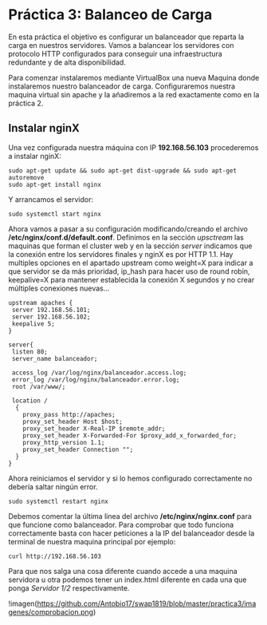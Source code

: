 # Práctica 3: Balanceo de Carga

En esta práctica el objetivo es configurar un balanceador que reparta la carga en nuestros servidores. Vamos a balancear los servidores con protocolo HTTP configurados para conseguir una infraestructura redundante y de alta disponibilidad.

Para comenzar instalaremos mediante VirtualBox una nueva Maquina donde instalaremos nuestro balanceador de carga. Configuraremos nuestra maquina virtual sin apache y la añadiremos a la red exactamente como en la práctica 2.

## Instalar nginX

Una vez configurada nuestra máquina con IP **192.168.56.103** procederemos a instalar nginX:
    
    sudo apt-get update && sudo apt-get dist-upgrade && sudo apt-get autoremove
    sudo apt-get install nginx
    
Y arrancamos el servidor:

    sudo systemctl start nginx
    
Ahora vamos a pasar a su configuración modificando/creando el archivo **/etc/nginx/conf.d/default.conf**. Definimos en la sección *upsctream* las maquinas que forman el cluster web y en la sección *server* indicamos que la conexión entre los servidores finales y nginX es por HTTP 1.1. Hay multiples opciones en el apartado upstream como weight=X para indicar a que servidor se da más prioridad, ip_hash para hacer uso de round robin, keepalive=X para mantener establecida la conexión X segundos y no crear múltiples conexiones nuevas...

    upstream apaches {
     server 192.168.56.101;
     server 192.168.56.102;
     keepalive 5;
    }

    server{
     listen 80;
     server_name balanceador;
  
     access_log /var/log/nginx/balanceador.access.log;
     error_log /var/log/nginx/balanceador.error.log;
     root /var/www/;
  
     location /
      {
        proxy_pass http://apaches;
        proxy_set_header Host $host;
        proxy_set_header X-Real-IP $remote_addr;
        proxy_set_header X-Forwarded-For $proxy_add_x_forwarded_for;
        proxy_http_version 1.1;
        proxy_set_header Connection "";
      }
    }
    
Ahora reiniciamos el servidor y si lo hemos configurado correctamente no debería saltar ningún error.

    sudo systemctl restart nginx

Debemos comentar la última linea del archivo **/etc/nginx/nginx.conf** para que funcione como balanceador.
Para comprobar que todo funciona correctamente basta con hacer peticiones a la IP del balanceador desde la terminal de nuestra maquina principal por ejemplo:

    curl http://192.168.56.103
    
Para que nos salga una cosa diferente cuando accede a una maquina servidora u otra podemos tener un index.html diferente en cada una que ponga *Servidor 1/2* respectivamente.

!imagen(https://github.com/Antobio17/swap1819/blob/master/practica3/imagenes/comprobacion.png)
